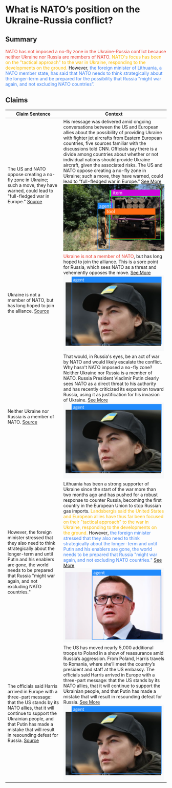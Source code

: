 # What is NATO’s position on the Ukraine-Russia conflict?

## Summary
<span style="color: #EA4335">NATO has not imposed a no-fly zone in the Ukraine-Russia conflict because neither Ukraine nor Russia are members of NATO.</span> <span style="color: #FBBC05">NATO's focus has been on the "tactical approach" to the war in Ukraine, responding to the developments on the ground.</span> However, <span style="color: #4285F4">the foreign minister of Lithuania, a NATO member state, has said that NATO needs to think strategically about the longer-term and be prepared for the possibility that Russia "might war again, and not excluding NATO countries”.</span>

## Claims

| Claim Sentence | Context |
|---|---|
| The US and NATO oppose creating a no-fly zone in Ukraine; such a move, they have warned, could lead to "full-fledged war in Europe." <a href="https://www.cnn.com/europe/live-news/ukraine-russia-putin-news-03-05-22/h_6ecbb18224dc7ef55170557a28047547" target="_blank">Source</a>| His message was delivered amid ongoing conversations between the US and European allies about the possibility of providing Ukraine with fighter jet aircrafts from Eastern European countries, five sources familiar with the discussions told CNN. Officials say there is a divide among countries about whether or not individual nations should provide Ukraine aircraft, given the associated risks. The US and NATO oppose creating a no-fly zone in Ukraine; such a move, they have warned, could lead to "full-fledged war in Europe.” <a href="http://18.221.187.153:13000/list?id=claim_2022-03-05_h_6ecbb18224dc7ef55170557a28047547_0" target="_blank">See More</a><br>![NATO Image](bookimages/nato/img1.png)|
| Ukraine is not a member of NATO, but has long hoped to join the alliance. <a href="https://www.cnn.com/europe/live-news/ukraine-russia-putin-news-03-24-22/h_645231ff1bbea185e4ea5c10732c4ac3" target="_blank">Source</a>| <span style="color: #EA4335">Ukraine is not a member of NATO</span>, but has long hoped to join the alliance. This is a sore point for Russia, which sees NATO as a threat and vehemently opposes the move. <a href="http://18.221.187.153:13000/list?id=claim_2022-03-24_h_645231ff1bbea185e4ea5c10732c4ac3_0" target="_blank">See More</a><br>![NATO Image](bookimages/nato/img2.png)|
| Neither Ukraine nor Russia is a member of NATO. <a href="https://www.cnn.com/europe/live-news/ukraine-russia-putin-news-03-16-22/h_450fa6006a56983e64739cd5e3a81665" target="_blank">Source</a>| That would, in Russia's eyes, be an act of war by NATO and would likely escalate the conflict. Why hasn't NATO imposed a no-fly zone? Neither Ukraine nor Russia is a member of NATO. Russia President Vladimir Putin clearly sees NATO as a direct threat to his authority and has recently criticized its expansion toward Russia, using it as justification for his invasion of Ukraine. <a href="http://18.221.187.153:13000/list?id=claim_2022-03-16_h_450fa6006a56983e64739cd5e3a81665_0" target="_blank">See More</a><br>![NATO Image](bookimages/nato/img2.png)|
| However, the foreign minister stressed that they also need to think strategically about the longer-term and until Putin and his enablers are gone, the world needs to be prepared that Russia "might war again, and not excluding NATO countries." | Lithuania has been a strong supporter of Ukraine since the start of the war more than two months ago and has pushed for a robust response to counter Russia, becoming the first country in the European Union to stop Russian gas imports.  <span style="color: #FBBC05">Landsbergis said the United States and European allies have thus far been focused on their "tactical approach" to the war in Ukraine, responding to the developments on the ground.</span> However, <span style="color: #4285F4">the foreign minister stressed that they also need to think strategically about the longer-term and until Putin and his enablers are gone, the world needs to be prepared that Russia "might war again, and not excluding NATO countries."</span> <a href="http://18.221.187.153:13000/list?id=claim_2022-05-10_h_dbfaf377a2e604d110f97d2aaeac8904_0" target="_blank">See More</a><br>![NATO Image](bookimages/nato/img3.png)|
| The officials said Harris arrived in Europe with a three-part message: that the US stands by its NATO allies, that it will continue to support the Ukrainian people, and that Putin has made a mistake that will result in resounding defeat for Russia. <a href="https://www.cnn.com/europe/live-news/ukraine-russia-putin-news-03-09-22/h_0b4b3ef39a571967f642e50520540e1b" target="_blank">Source</a>| The US has moved nearly 5,000 additional troops to Poland in a show of reassurance amid Russia’s aggression. From Poland, Harris travels to Romania, where she’ll meet the country’s president and staff at the US embassy. The officials said Harris arrived in Europe with a three-part message: that the US stands by its NATO allies, that it will continue to support the Ukrainian people, and that Putin has made a mistake that will result in resounding defeat for Russia. <a href="http://18.221.187.153:13000/list?id=claim_2022-03-09_h_0b4b3ef39a571967f642e50520540e1b_0" target="_blank">See More</a><br>![NATO Image](bookimages/nato/img2.png)|
